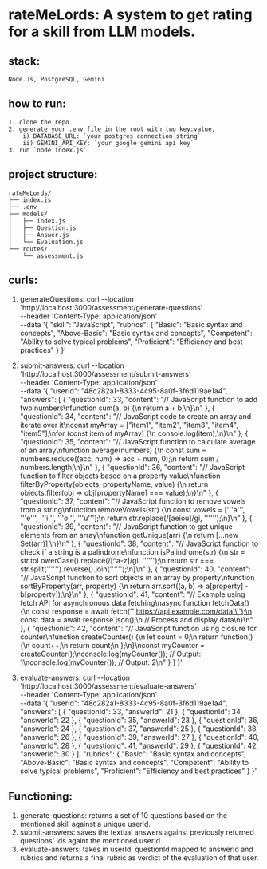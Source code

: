 # rateMeLords: A system to get rating for a skill from LLM models.

## stack:
    Node.Js, PostgreSQL, Gemini

## how to run:
    1. clone the repo
    2. generate your .env file in the root with two key:value,
        i) DATABASE_URL: `your postgres connection string`
        ii) GEMINI_API_KEY: `your google gemini api key`
    3. run `node index.js`

## project structure:
    rateMeLords/
    ├── index.js
    ├── .env
    ├── models/
    │   ├── index.js
    │   ├── Question.js
    │   ├── Answer.js
    │   └── Evaluation.js
    └── routes/
        └── assessment.js


## curls:
1. generateQuestions:
    curl --location 'http://localhost:3000/assessment/generate-questions' \
        --header 'Content-Type: application/json' \
        --data '{
                   "skill": "JavaScript",
                   "rubrics": {
                     "Basic": "Basic syntax and concepts",
                     "Above-Basic": "Basic syntax and concepts",
                     "Competent": "Ability to solve typical problems",
                     "Proficient": "Efficiency and best practices"
                   }
                 }'

2. submit-answers:
    curl --location 'http://localhost:3000/assessment/submit-answers' \
        --header 'Content-Type: application/json' \
        --data '{
            "userId": "48c282a1-8333-4c95-8a0f-3f6d119ae1a4",
            "answers": [
                {
                    "questionId": 33,
                    "content": "// JavaScript function to add two numbers\nfunction sum(a, b) {\n  return a + b;\n}\n"
                },
                {
                    "questionId": 34,
                    "content": "// JavaScript code to create an array and iterate over it\nconst myArray = [\"item1\", \"item2\", \"item3\", \"item4\", \"item5\"];\nfor (const item of myArray) {\n  console.log(item);\n}\n"
                },
                {
                    "questionId": 35,
                    "content": "// JavaScript function to calculate average of an array\nfunction average(numbers) {\n  const sum = numbers.reduce((acc, num) => acc + num, 0);\n  return sum / numbers.length;\n}\n"
                },
                {
                    "questionId": 36,
                    "content": "// JavaScript function to filter objects based on a property value\nfunction filterByProperty(objects, propertyName, value) {\n  return objects.filter(obj => obj[propertyName] === value);\n}\n"
                },
                {
                    "questionId": 37,
                    "content": "// JavaScript function to remove vowels from a string\nfunction removeVowels(str) {\n  const vowels = ['\''a'\'', '\''e'\'', '\''i'\'', '\''o'\'', '\''u'\''];\n  return str.replace(/[aeiou]/gi, '\'''\'');\n}\n"
                },
                {
                    "questionId": 39,
                    "content": "// JavaScript function to get unique elements from an array\nfunction getUnique(arr) {\n  return [...new Set(arr)];\n}\n"
                },
                {
                    "questionId": 38,
                    "content": "// JavaScript function to check if a string is a palindrome\nfunction isPalindrome(str) {\n  str = str.toLowerCase().replace(/[^a-z]/gi, '\'''\'');\n  return str === str.split('\'''\'').reverse().join('\'''\'');\n}\n"
                },
                {
                    "questionId": 40,
                    "content": "// JavaScript function to sort objects in an array by property\nfunction sortByProperty(arr, property) {\n  return arr.sort((a, b) => a[property] - b[property]);\n}\n"
                },
                {
                    "questionId": 41,
                    "content": "// Example using fetch API for asynchronous data fetching\nasync function fetchData() {\n  const response = await fetch('\''https://api.example.com/data'\'');\n  const data = await response.json();\n  // Process and display data\n}\n"
                },
                {
                    "questionId": 42,
                    "content": "// JavaScript function using closure for counter\nfunction createCounter() {\n  let count = 0;\n  return function() {\n    count++;\n    return count;\n  };\n}\nconst myCounter = createCounter();\nconsole.log(myCounter()); // Output: 1\nconsole.log(myCounter()); // Output: 2\n"
                }
            ]
        }'

3. evaluate-answers:
    curl --location 'http://localhost:3000/assessment/evaluate-answers' \
        --header 'Content-Type: application/json' \
        --data '{
            "userId": "48c282a1-8333-4c95-8a0f-3f6d119ae1a4",
            "answers": [
                {
                    "questionId": 33,
                    "answerId": 21
                },
                {
                    "questionId": 34,
                    "answerId": 22
                },
                {
                    "questionId": 35,
                    "answerId": 23
                },
                {
                    "questionId": 36,
                    "answerId": 24
                },
                {
                    "questionId": 37,
                    "answerId": 25
                },
                {
                    "questionId": 38,
                    "answerId": 26
                },
                {
                    "questionId": 39,
                    "answerId": 27
                },
                {
                    "questionId": 40,
                    "answerId": 28
                },
                {
                    "questionId": 41,
                    "answerId": 29
                },
                {
                    "questionId": 42,
                    "answerId": 30
                }
            ],
            "rubrics": {
                "Basic": "Basic syntax and concepts",
                "Above-Basic": "Basic syntax and concepts",
                "Competent": "Ability to solve typical problems",
                "Proficient": "Efficiency and best practices"
            }
        }'


## Functioning:
1. generate-questions: returns a set of 10 questions based on the mentioned skill against a unique userId.
2. submit-answers: saves the textual answers against previously returned questions' ids againt the mentioned userId.
3. evaluate-answers: takes in userId, questionId mapped to answerId and rubrics and returns a final rubric as verdict of the evaluation of that user. 

